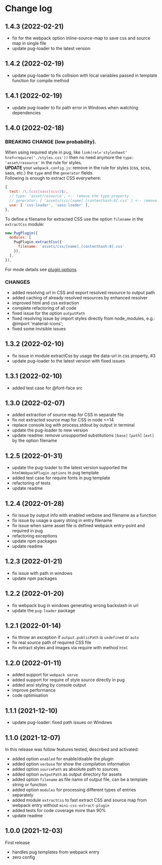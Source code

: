 # Change log

## 1.4.3 (2022-02-21)
- fix for the webpack option inline-source-map to save css and source map in single file
- update pug-loader to the latest version

## 1.4.2 (2022-02-19)
- update pug-loader to fix collision with local variables passed in template function for compile method

## 1.4.1 (2022-02-19)
- update pug-loader to fix path error in Windows when watching dependencies 

## 1.4.0 (2022-02-18)

### BREAKING CHANGE (low probability).
When using required style in pug, like `link(rel='stylesheet' href=require('./styles.css'))` then no need anymore the `type: 'asset/resource'` in the rule for styles.\
**UPDATE** your `webpack.config.js`: remove in the rule for styles (css, scss, sass, etc.) the `type` and the `generator` fields.\
Following is enough to extract CSS everywhere:
```js
{
  test: /\.(css|sass|scss)$/,
  // type: 'asset/resource', <-- remove the type property
  // generator: { 'assets/css/[name].[contenthash:8].css' } <-- remove the generator property
  use: [ 'css-loader', 'sass-loader' ],
},
```

To define a filename for extracted CSS use the option `filename` in the `extractCss` module:
```js
new PugPlugin({
  modules: [
    PugPlugin.extractCss({
      filename: 'assets/css/[name].[contenthash:8].css'
    }),
  ],
}),
```
For mode details see [plugin options](https://github.com/webdiscus/pug-plugin#plugin-options).

### CHANGES
- added resolving url in CSS and export resolved resource to output path 
- added caching of already resolved resources by enhanced resolver
- improved html and css extraction
- complete refactoring of all code
- fixed issue for the option `outputPath`
- fixed resolving issue by import styles directly from node_modules, e.g.: @import 'material-icons';
- fixed some invisible issues

## 1.3.2 (2022-02-10)
- fix issue in module extractCss by usage the data-url in css property, #3
- update pug-loader to the latest version with fixed issues

## 1.3.1 (2022-02-10)
- added test case for @font-face src

## 1.3.0 (2022-02-07)
- added extraction of source map for CSS in separate file
- fix not extracted source map for CSS in node <=14
- replace console.log with process.stdout by output in terminal
- update the pug-loader to new version
- update readme: remove unsupported substitutions `[base]` `[path]` `[ext]` by the option filename 

## 1.2.5 (2022-01-31)
- update the pug-loader to the latest version supported the `htmlWebpackPlugin.options` in pug template
- added test case for require fonts in pug template
- refactoring of tests
- update readme

## 1.2.4 (2022-01-28)
- fix issue by output info with enabled verbose and filename as a function
- fix issue by usage a query string in entry filename
- fix issue when same asset file is defined webpack entry-point and required in pug
- refactoring exceptions
- update npm packages
- update readme

## 1.2.3 (2022-01-21)
- fix issue with path in windows
- update npm packages

## 1.2.2 (2022-01-20)
- fix webpack bug in windows generating wrong backslash in url
- update the `pug-loader` package

## 1.2.1 (2022-01-14)
- fix throw an exception if `output.publicPath` is `undefined` or `auto`
- fix real source path of required CSS file
- fix extract styles and images via require with method `html`

## 1.2.0 (2022-01-11)
- added support for `webpack serve`
- added support for require of style source directly in pug
- added ansi styling by console output
- improve performance
- code optimisation

## 1.1.1 (2021-12-10)
- update pug-loader: fixed path issues on Windows 

## 1.1.0 (2021-12-07)
In this release was follow features tested, described and activated:
- added option `enabled` for enable/disable the plugin
- added option `verbose` for show the compilation information
- added option `sourcePath` as absolute path to sources
- added option `outputPath` as output directory for assets
- added option `filename` as file name of output file, can be a template string or function 
- added option `modules` for processing different types of entries separately
- added module `extractCss` to fast extract CSS and source map from webpack entry without `mini-css-extract-plugin`
- added tests for code coverage more than 90%
- update readme

## 1.0.0 (2021-12-03)
First release
- handles pug templates from webpack entry
- zero config
